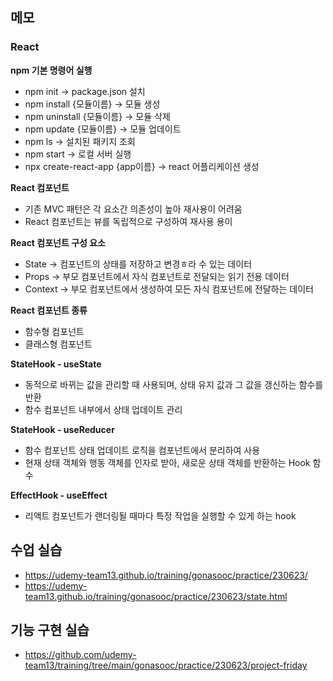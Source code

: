 ## 메모

### React

**npm 기본 명령어 실행**

- npm init → package.json 설치
- npm install {모듈이름} → 모듈 생성
- npm uninstall {모듈이름} → 모듈 삭제
- npm update {모듈이름} → 모듈 업데이트
- npm ls → 설치된 패키지 조회
- npm start → 로컬 서버 실행
- npx create-react-app {app이름} → react 어플리케이션 생성

**React 컴포넌트**

- 기존 MVC 패턴은 각 요소간 의존성이 높아 재사용이 어려움
- React 컴포넌트는 뷰를 독립적으로 구성하여 재사용 용이

**React 컴포넌트 구성 요소**

- State → 컴포넌트의 상태를 저장하고 변경ㅎ라 수 있는 데이터
- Props → 부모 컴포넌트에서 자식 컴포넌트로 전달되는 읽기 전용 데이터
- Context → 부모 컴포넌트에서 생성하여 모든 자식 컴포넌트에 전달하는 데이터

**React 컴포넌트 종류**

- 함수형 컴포넌트
- 클래스형 컴포넌트

**StateHook - useState**

- 동적으로 바뀌는 값을 관리할 때 사용되며, 상태 유지 값과 그 값을 갱신하는 함수를 반환
- 함수 컴포넌트 내부에서 상태 업데이트 관리

**StateHook - useReducer**

- 함수 컴포넌트  상태 업데이트 로직을 컴포넌트에서 분리하여 사용
- 현재 상태 객체와 행동 객체를 인자로 받아, 새로운 상태 객체를 반환하는 Hook 함수

**EffectHook - useEffect**

- 리액트 컴포넌트가 랜더링될 때마다 특정 작업을 실행할 수 있게 하는 hook

## 수업 실습

- https://udemy-team13.github.io/training/gonasooc/practice/230623/
- https://udemy-team13.github.io/training/gonasooc/practice/230623/state.html

## 기능 구현 실습

- https://github.com/udemy-team13/training/tree/main/gonasooc/practice/230623/project-friday